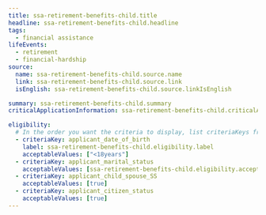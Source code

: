 ```yaml
---
title: ssa-retirement-benefits-child.title
headline: ssa-retirement-benefits-child.headline
tags:
  - financial assistance
lifeEvents:
  - retirement
  - financial-hardship
source:
  name: ssa-retirement-benefits-child.source.name
  link: ssa-retirement-benefits-child.source.link
  isEnglish: ssa-retirement-benefits-child.source.linkIsEnglish

summary: ssa-retirement-benefits-child.summary
criticalApplicationInformation: ssa-retirement-benefits-child.criticalApplicationInformation

eligibility:
  # In the order you want the criteria to display, list criteriaKeys from the csv here, each followed by a comma-separated list of which values indicate eligibility for that criteria. Wrap individual values in quotes if they have inner commas.
  - criteriaKey: applicant_date_of_birth
    label: ssa-retirement-benefits-child.eligibility.label
    acceptableValues: ["<18years"]
  - criteriaKey: applicant_marital_status
    acceptableValues: [ssa-retirement-benefits-child.eligibility.acceptableValues]
  - criteriaKey: applicant_child_spouse_SS
    acceptableValues: [true]
  - criteriaKey: applicant_citizen_status
    acceptableValues: [true]
---
```

